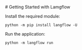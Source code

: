 # Getting Started with Lamgflow

Install the required module:

```
python -m pip install langflow -U
```

Run the application:

```
python -m langflow run
```